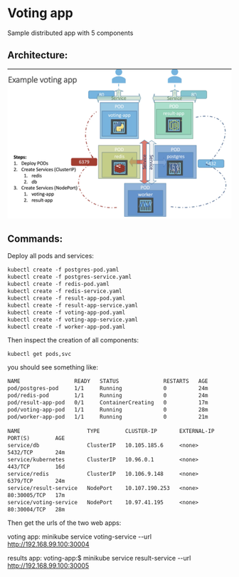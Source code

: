 # Voting app 

Sample distributed app with 5 components

## Architecture:

![architecture](voting-app-architecture.png)

## Commands:

Deploy all pods and services:

    kubectl create -f postgres-pod.yaml
    kubectl create -f postgres-service.yaml
    kubectl create -f redis-pod.yaml
    kubectl create -f redis-service.yaml
    kubectl create -f result-app-pod.yaml
    kubectl create -f result-app-service.yaml
    kubectl create -f voting-app-pod.yaml
    kubectl create -f voting-app-service.yaml
    kubectl create -f worker-app-pod.yaml

Then inspect the creation of all components:

    kubectl get pods,svc

you should see something like:

    NAME                 READY   STATUS              RESTARTS   AGE
    pod/postgres-pod     1/1     Running             0          24m
    pod/redis-pod        1/1     Running             0          24m
    pod/result-app-pod   0/1     ContainerCreating   0          17m
    pod/voting-app-pod   1/1     Running             0          28m
    pod/worker-app-pod   1/1     Running             0          21m
    
    NAME                     TYPE        CLUSTER-IP       EXTERNAL-IP   PORT(S)        AGE
    service/db               ClusterIP   10.105.185.6     <none>        5432/TCP       24m
    service/kubernetes       ClusterIP   10.96.0.1        <none>        443/TCP        16d
    service/redis            ClusterIP   10.106.9.148     <none>        6379/TCP       24m
    service/result-service   NodePort    10.107.190.253   <none>        80:30005/TCP   17m
    service/voting-service   NodePort    10.97.41.195     <none>        80:30004/TCP   28m

Then get the urls of the two web apps:

voting app:
    minikube service voting-service --url
    http://192.168.99.100:30004

results app:
    voting-app:$ minikube service result-service --url
    http://192.168.99.100:30005